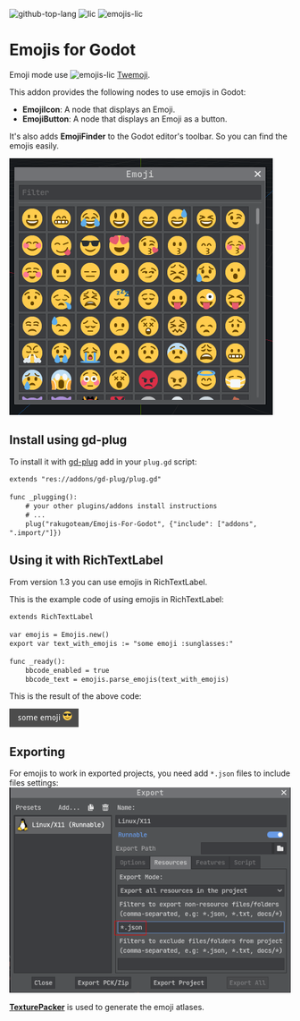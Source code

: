 ![github-top-lang][lang] ![lic] ![emojis-lic]
# Emojis for Godot

Emoji mode use ![emojis-lic] [Twemoji](https://twemoji.twitter.com/).

This addon provides the following nodes to use emojis in Godot:
- **EmojiIcon**: A node that displays an Emoji.
- **EmojiButton**: A node that displays an Emoji as a button.

It's also adds **EmojiFinder** to the Godot editor's toolbar.
So you can find the emojis easily.

![EmojiFinder Screen Shot](screenshot_ef.png)

## Install using gd-plug
To install it with [gd-plug](https://github.com/imjp94/gd-plug) add in your `plug.gd` script:
```gdscript
extends "res://addons/gd-plug/plug.gd"

func _plugging():
	# your other plugins/addons install instructions
	# ...
	plug("rakugoteam/Emojis-For-Godot", {"include": ["addons", ".import/"]})
```


## Using it with RichTextLabel

From version 1.3 you can use emojis in RichTextLabel.

This is the example code of using emojis in RichTextLabel:
```gdscript
extends RichTextLabel

var emojis = Emojis.new()
export var text_with_emojis := "some emoji :sunglasses:"
 
func _ready():
	bbcode_enabled = true
	bbcode_text = emojis.parse_emojis(text_with_emojis)
```
This is the result of the above code:

![RichTextLabel Example Screen Shot](screenshot_rtl.png)

## Exporting
For emojis to work in exported projects, you need add `*.json` files to include files settings:
![include files settings](screenshot_export.png)

[**TexturePacker**](https://www.codeandweb.com/texturepacker) is used to generate the emoji atlases.

[lic]: https://img.shields.io/github/license/rakugoteam/Emojis-For-Godot?style=flat-square&label=📃%20License&
[lang]: https://img.shields.io/github/languages/top/rakugoteam/Emojis-For-Godot?style=flat-square
[emojis-lic]: https://img.shields.io/badge/license-CC0%201.0-orange.svg?style=flat-square&label=📃%20Emojis%20License&

